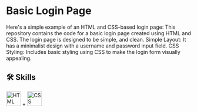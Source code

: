 # Basic Login Page
Here's a simple example of an HTML and CSS-based login page:
This repository contains the code for a basic login page created using HTML and CSS. The login page is designed to be simple, and clean.
Simple Layout: It has a minimalist design with a username and password input field.
CSS Styling: Includes basic styling using CSS to make the login form visually appealing.

## 🛠 Skills

  <img src="https://cdn.jsdelivr.net/gh/devicons/devicon/icons/html5/html5-original.svg" alt="HTML" width="40" height="40"/> + <img src="https://cdn.jsdelivr.net/gh/devicons/devicon/icons/css3/css3-original.svg" alt="CSS" width="40" height="40"/>

